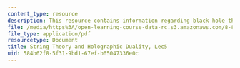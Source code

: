 ```yaml
---
content_type: resource
description: This resource contains information regarding black hole thermodynamics.
file: /media/https%3A/open-learning-course-data-rc.s3.amazonaws.com/8-821-string-theory-and-holographic-duality-fall-2014/584b62f85f319bd167efb65047336e0c_MIT8_821S15_Lec5.pdf
file_type: application/pdf
resourcetype: Document
title: String Theory and Holographic Duality, Lec5
uid: 584b62f8-5f31-9bd1-67ef-b65047336e0c
---
```

